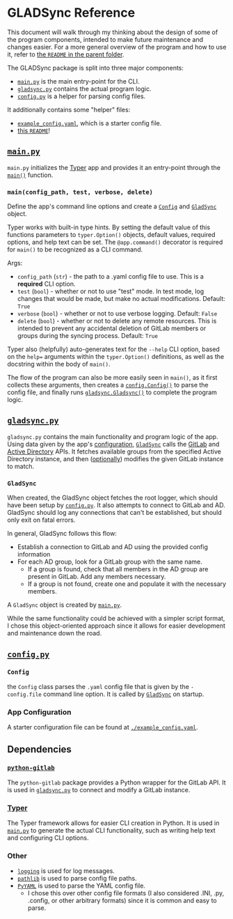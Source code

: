 # GLADSync Reference

This document will walk through my thinking about the design of some of the program components, intended to make future maintenance and changes easier. For a more general overview of the program and how to use it, refer to [the `README` in the parent folder](../README.md).

The GLADSync package is split into three major components:

- [`main.py`](#mainpy) is the main entry-point for the CLI.
- [`gladsync.py`](#gladsyncpy) contains the actual program logic.
- [`config.py`](#configpy) is a helper for parsing config files.

It additionally contains some "helper" files:

- [`example_config.yaml`](#app-configuration), which is a starter config file.
- [this `README`](./README.md)!

## [`main.py`](./main.py)

`main.py` initializes the [Typer](#typer) app and provides it an entry-point through the [`main()`](#main) function.

### `main(config_path, test, verbose, delete)`

Define the app's command line options and create a [`Config`](#config) and [`GladSync`](#gladsync) object.

Typer works with built-in type hints. By setting the default value of this functions parameters to `typer.Option()` objects, default values, required options, and help text can be set. The `@app.command()` decorator is required for `main()` to be recognized as a CLI command.

Args:

- `config_path` (`str`) - the path to a .yaml config file to use. This is a **required** CLI option.
- `test` (`bool`) - whether or not to use "test" mode. In test mode, log changes that would be made, but make no actual modifications. Default: `True`
- `verbose` (`bool`) - whether or not to use verbose logging. Default: `False`
- `delete` (`bool`) - whether or not to delete any remote resources. This is intended to prevent any accidental deletion of GitLab members or groups during the syncing process. Default: `True`

Typer also (helpfully) auto-generates text for the `--help` CLI option, based on the `help=` arguments within the `typer.Option()` definitions, as well as the docstring within the body of `main()`.

The flow of the program can also be more easily seen in `main()`, as it first collects these arguments, then creates a [`config.Config()`](#config) to parse the config file, and finally runs [`gladsync.Gladsync()`](#gladsync) to complete the program logic.

## [`gladsync.py`](./gladsync.py)

`gladsync.py` contains the main functionality and program logic of the app. Using data given by the app's [configuration](#configpy), [`GladSync`](#gladsync) calls the [GitLab](#python-gitlab) and [Active Directory](../README.md#active-directory-api) APIs. It fetches available groups from the specified Active Directory instance, and then ([optionally](#mainconfig_path-test-verbose)) modifies the given GitLab instance to match.

### `GladSync`

When created, the GladSync object fetches the root logger, which should have been setup by [`config.py`](#configpy). It also attempts to connect to GitLab and AD. GladSync should log any connections that can't be established, but should only exit on fatal errors.

In general, GladSync follows this flow:

- Establish a connection to GitLab and AD using the provided config information
- For each AD group, look for a GitLab group with the same name.
  - If a group is found, check that all members in the AD group are present in GitLab. Add any members necessary.
  - If a group is not found, create one and populate it with the necessary members.

A `GladSync` object is created by [`main.py`](#mainconfig_path-test-verbose-delete).

While the same functionality could be achieved with a simpler script format, I chose this object-oriented approach since it allows for easier development and maintenance down the road.

## [`config.py`](./config.py)

### `Config`

the `Config` class parses the `.yaml` config file that is given by the `-config.file` command line option. It is called by [`GladSync`](#gladsync) on startup.

### App Configuration

A starter configuration file can be found at [`./example_config.yaml`](./example_config.yaml).

## Dependencies

### [`python-gitlab`](https://python-gitlab.readthedocs.io/en/stable/index.html)

The `python-gitlab` package provides a Python wrapper for the GitLab API. It is used in [`gladsync.py`](./gladsync.py) to connect and modify a GitLab instance.

### [Typer](https://typer.tiangolo.com/)

The Typer framework allows for easier CLI creation in Python. It is used in [`main.py`](./main.py) to generate the actual CLI functionality, such as writing help text and configuring CLI options.

### Other

- [`logging`](https://docs.python.org/3/library/logging.html) is used for log messages.
- [`pathlib`](https://docs.python.org/3/library/pathlib.html) is used to parse config file paths.
- [`PyYAML`](https://pyyaml.org/wiki/PyYAMLDocumentation) is used to parse the YAML config file.
  - I chose this over other config file formats (I also considered .INI, .py, .config, or other arbitrary formats) since it is common and easy to parse.
